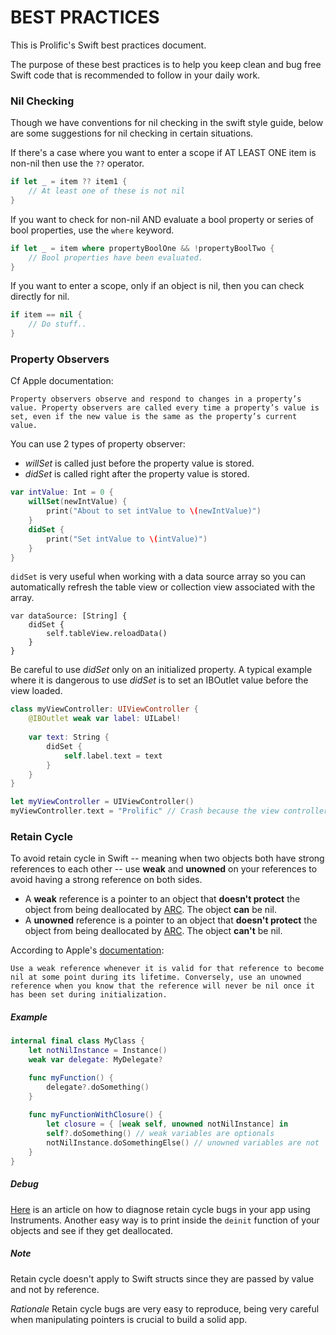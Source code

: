 # BEST PRACTICES #

This is Prolific's Swift best practices document. 

The purpose of these best practices is to help you keep clean and bug free Swift code that is recommended to follow in your daily work.

### Nil Checking ###

Though we have conventions for nil checking in the swift style guide, below are some suggestions for nil checking in certain situations.

If there's a case where you want to enter a scope if AT LEAST ONE item is non-nil then use the `??` operator.

```swift
if let _ = item ?? item1 {
	// At least one of these is not nil
}
```

If you want to check for non-nil AND evaluate a bool property or series of bool properties, use the `where` keyword.

```swift
if let _ = item where propertyBoolOne && !propertyBoolTwo {
	// Bool properties have been evaluated.
}
```

If you want to enter a scope, only if an object is nil, then you can check directly for nil.

```swift
if item == nil {
	// Do stuff..
}
```

### Property Observers ###
Cf Apple documentation:

```
Property observers observe and respond to changes in a property’s value. Property observers are called every time a property’s value is set, even if the new value is the same as the property’s current value.
```

You can use 2 types of property observer:

* *willSet* is called just before the property value is stored.
* *didSet* is called right after the property value is stored.

```swift
var intValue: Int = 0 {
	willSet(newIntValue) {
		print("About to set intValue to \(newIntValue)")
  	}
    didSet {
    	print("Set intValue to \(intValue)")
    }
}
```

`didSet` is very useful when working with a data source array so you can automatically refresh the table view or collection view associated with the array.

```
var dataSource: [String] {
	didSet {
		self.tableView.reloadData()
	}
}
```

Be careful to use *didSet* only on an initialized property. A typical example where it is dangerous to use *didSet* is to set an IBOutlet value before the view loaded.

```swift
class myViewController: UIViewController {
	@IBOutlet weak var label: UILabel!
	
	var text: String {
		didSet {
			self.label.text = text
		}
	}
}

let myViewController = UIViewController()
myViewController.text = "Prolific" // Crash because the view controller label has not been initialized yet
```

### Retain Cycle ###

To avoid retain cycle in Swift -- meaning when two objects both have strong references to each other -- use **weak** and **unowned** on your references to avoid having a strong reference on both sides.

* A **weak** reference is a pointer to an object that **doesn't protect** the object from being deallocated by [ARC](https://developer.apple.com/library/ios/documentation/Swift/Conceptual/Swift_Programming_Language/AutomaticReferenceCounting.html). The object **can** be nil.
* A **unowned** reference is a pointer to an object that **doesn't protect** the object from being deallocated by [ARC](https://developer.apple.com/library/ios/documentation/Swift/Conceptual/Swift_Programming_Language/AutomaticReferenceCounting.html). The object **can't** be nil.

According to Apple's [documentation](https://developer.apple.com/library/ios/documentation/Swift/Conceptual/Swift_Programming_Language/AutomaticReferenceCounting.html):

```Use a weak reference whenever it is valid for that reference to become nil at some point during its lifetime. Conversely, use an unowned reference when you know that the reference will never be nil once it has been set during initialization.```

##### Example #####
```swift
internal final class MyClass {
	let notNilInstance = Instance()
    weak var delegate: MyDelegate?

    func myFunction() {
        delegate?.doSomething()
    }
    
    func myFunctionWithClosure() {
    	let closure = { [weak self, unowned notNilInstance] in
	    self?.doSomething() // weak variables are optionals
    	notNilInstance.doSomethingElse() // unowned variables are not
    }
}
```

##### Debug #####

[Here](http://applifebalance.com/posts/retain-cycle-instruments/) is an article on how to diagnose retain cycle bugs in your app using Instruments. Another easy way is to print inside the `deinit` function of your objects and see if they get deallocated.

##### Note #####

Retain cycle doesn't apply to Swift structs since they are passed by value and not by reference.

*Rationale* Retain cycle bugs are very easy to reproduce, being very careful when manipulating pointers is crucial to build a solid app.
